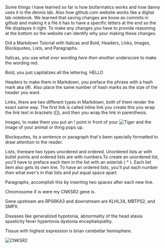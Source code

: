 Some things I have learned so far is how biofarmatics works and how danny uses it in the dennis lab. Also how github.com website works like a digital lab notebook.
We learned that saving changes are know as commits in github and making it a file it has to have a specific letters at the end so the file displayes it right. 
To make any changes you have to provide reasoning at the bottom so the website can identify why your making these changes.

Did a Markdown Tutorial with Italicas and Bold, Headers, Links, Images, Blockquotes, Lists, and Paragraphs.

Italicas, you use _what ever wording here then another_ underscore to make the wording red.

Bold, you just capitalizes all the lettering. HELLO 

Headers to make them in Markdown, you preface the phrase with a hash mark aka (#). Also place the same number of hash marks as the size of the header you want.

Links, there are two different types in Markdown, both of them render the exact same way. The first link is called inline link you create this you wrap the link text in brackets ([]), and then you wrap the link in parenthesis. 

Images, to make them you put an ! point in front of your ![Tiger](https://i.natgeofe.com/n/6490d605-b11a-4919-963e-f1e6f3c0d4b6/sumatran-tiger-thumbnail-nationalgeographic_1456276.jpg?w=1200) and the image of your animal or thing pops up. 

Blockquotes, its a sentence or paragraph that's been specially formatted to draw attention to the reader. 

Lists, thereare two types unordered and ordered. Unordered lists ar with bullet points and ordered lists are with numbers.To create an unordered list, you'll have to preface each item in the list with an asterisk ( * ). Each list item also gets its own line. To have an ordered lists, you'll put each number then what ever's in that lists and put equal space apart. 

Paragraphs, accomplish this by inserting two spaces after each new line.

Chromosome X is were my CNKSR2 gene is. 

Gene upstream are RPS6KA3 and downstream are KLHL34, MBTPS2, and SMPX. 

Diseases like generalized hypotonia, abnormality of the head ataxia spasticity fever hypertonia dystonia encephalopathy.

Tissue with highest expression is brian cerebellar hemisphere.

![CNKSR2](https://genome.ucsc.edu/trash/hgc/gtexGene_genome_121ee_5a9b0.png)
